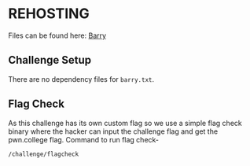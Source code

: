 # REHOSTING

Files can be found here: [Barry](https://github.com/MasonCompetitiveCyber/PatriotCTF2022-Public/tree/main/Crypto/Barry)

## Challenge Setup
There are no dependency files for `barry.txt`.

## Flag Check

As this challenge has its own custom flag so we use a simple flag check binary where the hacker can input the challenge flag and get the pwn.college flag. Command to run flag check-
```
/challenge/flagcheck
```


